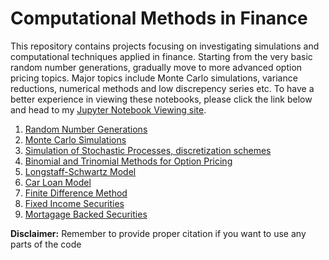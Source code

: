 # Computational Methods in Finance 
This repository contains projects focusing on investigating simulations and computational techniques applied in finance. Starting from the very basic random number generations, gradually move to more advanced option pricing topics. Major topics include Monte Carlo simulations, variance reductions, numerical methods and low discrepency series etc. To have a better experience in viewing these notebooks, please click the link below and head to my [Jupyter Notebook Viewing site](http://nbviewer.jupyter.org/github/chenbowen184/Computational_Methods_in_Finance/tree/master/).

1. [Random Number Generations](http://nbviewer.jupyter.org/github/chenbowen184/Computational_Methods_in_Finance/blob/master/Project%201%20-%20Random%20Number%20Generations.ipynb)
2. [Monte Carlo Simulations](http://nbviewer.jupyter.org/github/chenbowen184/Computational_Methods_in_Finance/blob/master/Project%202%20-%20Monte%20Carlo%20Simulations.ipynb)
3. [Simulation of Stochastic Processes, discretization schemes ](http://nbviewer.jupyter.org/github/chenbowen184/Computational_Methods_in_Finance/blob/master/Project%203%20-%20Simulations%20of%20Stochastic%20Processes%20.ipynb)
4. [Binomial and Trinomial Methods for Option Pricing](http://nbviewer.jupyter.org/github/chenbowen184/Computational_Methods_in_Finance/blob/master/Project%204%20-%20Binomial%20and%20Trinomial%20Model.ipynb?flush_cache=true)
5. [Longstaff-Schwartz Model](http://nbviewer.jupyter.org/github/chenbowen184/Computational_Methods_in_Finance/blob/master/Project%205%20-%20Least%20Square%20Monte%20Carlo%20Method.ipynb)
6. [Car Loan Model](http://nbviewer.jupyter.org/github/chenbowen184/Computational_Methods_in_Finance/blob/master/Project%206%20-%20Exotic%20Options%20and%20Car%20Loan%20Models.ipynb?flush_cache=true)
7. [Finite Difference Method](http://nbviewer.jupyter.org/github/chenbowen184/Computational_Methods_in_Finance/blob/master/Project%207%20-%20Finite%20Difference%20Method%20for%20PDEs.ipynb?flush_cache=true)
8. [Fixed Income Securities](http://nbviewer.jupyter.org/github/chenbowen184/Computational_Methods_in_Finance/blob/master/Project%208%20-%20Pricing%20Fixed%20Income%20Securites.ipynb)
9. [Mortagage Backed Securities](http://nbviewer.jupyter.org/github/chenbowen184/Computational_Methods_in_Finance/blob/master/Project%209%20-%20Pricing%20Mortage%20Backed%20Securities.ipynb)

**Disclaimer:** Remember to provide proper citation if you want to use any parts of the code
